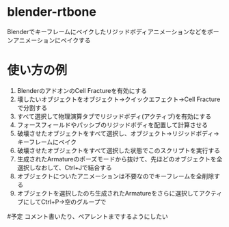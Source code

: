 # blender-rtbone
Blenderでキーフレームにベイクしたリジッドボディアニメーションなどをボーンアニメーションにベイクする

# 使い方の例
1. BlenderのアドオンのCell Fractureを有効にする
2. 壊したいオブジェクトをオブジェクト->クイックエフェクト->Cell Fractureで分割する
3. すべて選択して物理演算タブでリジッドボディ(アクティブ)を有効にする
4. フォースフィールドやパッシブのリジッドボディを配置して計算させる
5. 破壊させたオブジェクトをすべて選択し、オブジェクト->リジッドボディ->キーフレームにベイク
6. 破壊させたオブジェクトをすべて選択した状態でこのスクリプトを実行する
7. 生成されたArmatureのポーズモードから抜けて、先ほどのオブジェクトを全選択しなおして、Ctrl+Jで結合する
8. オブジェクトについたアニメーションは不要なのでキーフレームを全削除する
9. オブジェクトを選択したのち生成されたArmatureをさらに選択してアクティブにしてCtrl+P->空のグループで


#予定
コメント書いたり、ペアレントまでするようにしたい
